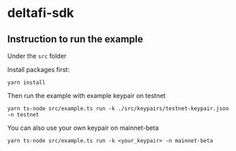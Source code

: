# deltafi-sdk
## Instruction to run the example
Under the `src` folder

Install packages first:
``` 
yarn install
```

Then run the example with example keypair on testnet
```
yarn ts-node src/example.ts run -k ./src/keypairs/testnet-keypair.json -n testnet
```

You can also use your own keypair on mainnet-beta
```
yarn ts-node src/example.ts run -k <your_keypair> -n mainnet-beta
```

